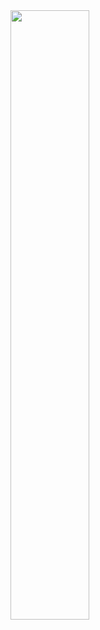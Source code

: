 <img src="https://media.giphy.com/media/lcySndwSDLxC4eOU86/giphy.gif" align="center" height = "50%" />
